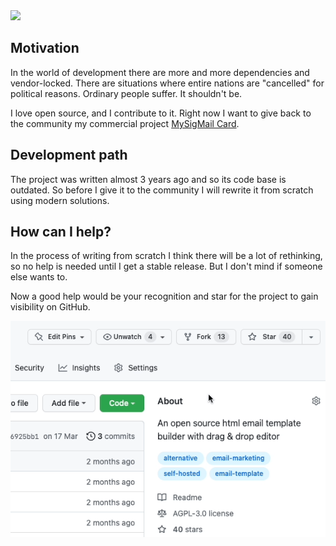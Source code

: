 
<img src="./hero.jpg">

## Motivation

In the world of development there are more and more dependencies and vendor-locked. There are situations where entire nations are "cancelled" for political reasons. Ordinary people suffer. It shouldn't be. 

I love open source, and I contribute to it. Right now I want to give back to the community my commercial project [MySigMail Card](https://card.mysigmail.com). 

## Development path

The project was written almost 3 years ago and so its code base is outdated. So before I give it to the community I will rewrite it from scratch using modern solutions. 

## How can I help?

In the process of writing from scratch I think there will be a lot of rethinking, so no help is needed until I get a stable release. But I don't mind if someone else wants to. 

Now a good help would be your recognition and star for the project to gain visibility on GitHub.

![](./subscribe.gif)